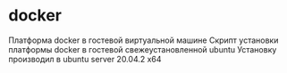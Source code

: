 # docker
Платформа docker в гостевой виртуальной машине
Скрипт установки платформы docker в гостевой свежеустановленной ubuntu
Установку производил в ubuntu server 20.04.2 x64
